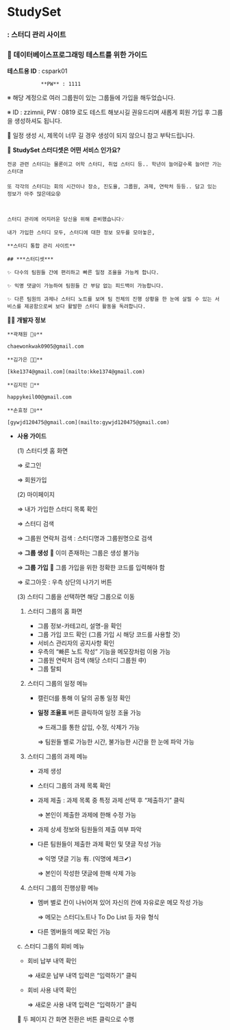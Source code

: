 # StudySet
   
### : 스터디 관리 사이트
   
   
   
   
   
### 📝 데이터베이스프로그래밍 테스트를 위한 가이드
   
**테스트용 ID** : cspark01 

               **PW** : 1111      
   
※ 해당 계정으로 여러 그룹원이 있는 그룹들에 가입을 해두었습니다.

※ ID : zzimnii, PW : 0819 로도 테스트 해보시길 권유드리며 새롭게 회원 가입 후 그룹을 생성하셔도 됩니다.

📌 일정 생성 시, 제목이 너무 길 경우 생성이 되지 않으니 참고 부탁드립니다.

   
   
    
    
   
   

📎 **StudySet 스터디셋은 어떤 서비스 인가요?**
    
    전공 관련 스터디는 물론이고 어학 스터디, 취업 스터디 등.. 학년이 늘어갈수록 늘어만 가는 스터디❗ 
    
    또 각각의 스터디는 회의 시간이나 장소, 진도율, 그룹원, 과제, 연락처 등등.. 담고 있는 정보가 아주 많은데요😵
    
     
    
    스터디 관리에 어지러운 당신을 위해 준비했습니다💡 
    
    내가 가입한 스터디 모두, 스터디에 대한 정보 모두를 모아놓은,
    
    **스터디 통합 관리 사이트**
    
    ## ***스터디셋***
    
    ✨ 다수의 팀원들 간에 편리하고 빠른 일정 조율을 가능케 합니다.
    
    ✨ 익명 댓글이 가능하여 팀원들 간 부담 없는 피드백이 가능합니다.
    
    ✨ 다른 팀원의 과제나 스터디 노트를 보며 팀 전체의 진행 상황을 한 눈에 살필 수 있는 서비스를 제공함으로써 보다 활발한 스터디 활동을 독려합니다.
    

   
      

👨‍💻 **개발자 정보**
    
    
    **곽채원 🤹‍♀️** 
    
    chaewonkwak0905@gmail.com
    
    **김가은 👨‍🎓**
    
    [kke1374@gmail.com](mailto:kke1374@gmail.com)
    
    **김지민 💃**
    
    happykeil00@gmail.com
    
    **손효정 🤸‍♀️** 
    
    [gywjd120475@gmail.com](mailto:gywjd120475@gmail.com)
    
   
      
         
    
- **사용 가이드**
    
    (1) 스터디셋 홈 화면
    
    ⇒ 로그인
    
    ⇒ 회원가입 
    
    (2) 마이페이지 
    
    ⇒ 내가 가입한 스터디 목록 확인
    
    ⇒ 스터디 검색
    
    ⇒ 그룹원 연락처 검색 : 스터디명과 그룹원명으로 검색
    
    ⇒ **그룹 생성**   📌 이미 존재하는 그룹은 생성 불가능
    
    ⇒ **그룹 가입**   📌 그룹 가입을 위한 정확한 코드를 입력해야 함
    
    ⇒ 로그아웃 : 우측 상단의 나가기 버튼 
    
    (3) 스터디 그룹을 선택하면 해당 그룹으로 이동
    
    1. 스터디 그룹의 홈 화면
        - 그룹 정보-카테고리, 설명-을 확인
        - 그룹 가입 코드 확인 (그룹 가입 시 해당 코드를 사용할 것)
        - 서비스 관리자의 공지사항 확인
        - 우측의 “빠른 노트 작성” 기능을 메모장처럼 이용 가능
        - 그룹원 연락처 검색 (해당 스터디 그룹원 中)
        - 그룹 탈퇴
    2. 스터디 그룹의 일정 메뉴
        - 캘린더를 통해 이 달의 공통 일정 확인
        - **일정 조율표** 버튼 클릭하여 일정 조율 가능
            
            ⇒ 드래그를 통한 삽입, 수정, 삭제가 가능
            
            ⇒ 팀원들 별로 가능한 시간, 불가능한 시간을 한 눈에 파악 가능
            
    3. 스터디 그룹의 과제 메뉴
        - 과제 생성
        - 스터디 그룹의 과제 목록 확인
        - 과제 제출 : 과제 목록 중 특정 과제 선택 후 “제출하기” 클릭
            
            ⇒ 본인이 제출한 과제에 한해 수정 가능
            
        - 과제 상세 정보와 팀원들의 제출 여부 파악
        - 다른 팀원들이 제출한 과제 확인 및 댓글 작성 가능
            
            ⇒ 익명 댓글 기능 有. (익명에 체크✔)
            
            ⇒ 본인이 작성한 댓글에 한해 삭제 가능
            
    4. 스터디 그룹의 진행상황 메뉴
        - 멤버 별로 칸이 나뉘어져 있어 자신의 칸에 자유로운 메모 작성 가능
            
            ⇒ 메모는 스터디노트나 To Do List 등 자유 형식
            
        - 다른 멤버들의 메모 확인 가능
    
    c. 스터디 그룹의 회비 메뉴
    
    - 회비 납부 내역 확인
        
        ⇒ 새로운 납부 내역 입력은 “입력하기” 클릭
        
    - 회비 사용 내역 확인
        
        ⇒ 새로운 사용 내역 입력은 “입력하기” 클릭
        
    
    📌 두 페이지 간 화면 전환은 버튼 클릭으로 수행
    
